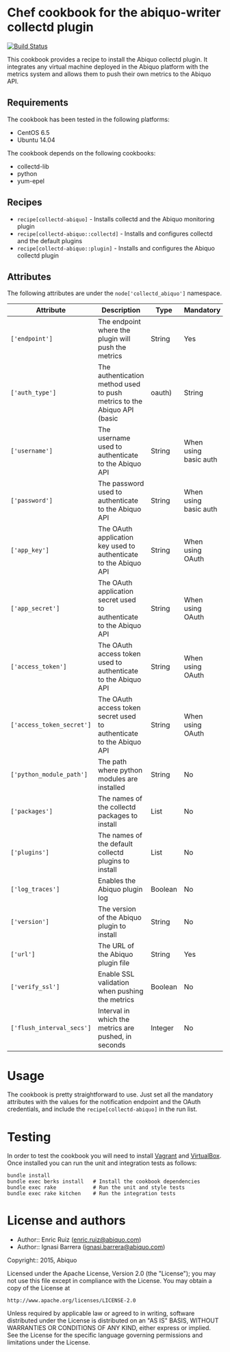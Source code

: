 Chef cookbook for the abiquo-writer collectd plugin
===================================================

[![Build Status](https://travis-ci.org/abiquo/collectd-abiquo-cookbook.svg?branch=master)](https://travis-ci.org/abiquo/collectd-abiquo-cookbook)

This cookbook provides a recipe to install the Abiquo collectd plugin.
It integrates any virtual machine deployed in the Abiquo platform with the
metrics system and allows them to push their own metrics to the Abiquo API.

## Requirements

The cookbook has been tested in the following platforms:

* CentOS 6.5
* Ubuntu 14.04

The cookbook depends on the following cookbooks:

* collectd-lib
* python
* yum-epel

## Recipes

* `recipe[collectd-abiquo]` - Installs collectd and the Abiquo monitoring plugin
* `recipe[collectd-abiquo::collectd]` - Installs and configures collectd and the default plugins
* `recipe[collectd-abiquo::plugin]` - Installs and configures the Abiquo collectd plugin

## Attributes

The following attributes are under the `node['collectd_abiquo']` namespace.

Attribute | Description | Type | Mandatory | Default value
----------|-------------|------|-----------|--------------
`['endpoint']` | The endpoint where the plugin will push the metrics | String | Yes | nil
`['auth_type']` | The authentication method used to push metrics to the Abiquo API (basic | oauth) | String | No | 'oauth'
`['username']` | The username used to authenticate to the Abiquo API | String | When using basic auth | nil
`['password']` | The password used to authenticate to the Abiquo API | String | When using basic auth | nil
`['app_key']` | The OAuth application key used to authenticate to the Abiquo API | String | When using OAuth | nil
`['app_secret']` | The OAuth application secret used to authenticate to the Abiquo API | String | When using OAuth | nil
`['access_token']` | The OAuth access token used to authenticate to the Abiquo API | String | When using OAuth | nil
`['access_token_secret']` | The OAuth access token secret used to authenticate to the Abiquo API | String | When using OAuth | nil
`['python_module_path']` | The path where python modules are installed | String | No | /usr/lib/collectd
`['packages']` | The names of the collectd packages to install | List | No | \['collectd'\] (\['collectd-core', 'libpython2.7'\] in Ubuntu)
`['plugins']` | The names of the default collectd plugins to install | List | No | \['cpu', 'disk', 'interface'\]
`['log_traces']` | Enables the Abiquo plugin log | Boolean | No | true
`['version']` | The version of the Abiquo plugin to install | String | No | master
`['url']` | The URL of the Abiquo plugin file | String | Yes | https://rawgit.com/abiquo/collectd-abiquo/master/abiquo-writer.py 
`['verify_ssl']` | Enable SSL validation when pushing the metrics | Boolean | No | false
`['flush_interval_secs']` | Interval in which the metrics are pushed, in seconds | Integer | No | 30

# Usage

The cookbook is pretty straightforward to use. Just set all the mandatory attributes with the values for
the notification endpoint and the OAuth credentials, and include the `recipe[collectd-abiquo]` in the
run list.

# Testing

In order to test the cookbook you will need to install [Vagrant](https://www.vagrantup.com/) and [VirtualBox](https://www.virtualbox.org/).
Once installed you can run the unit and integration tests as follows:

    bundle install
    bundle exec berks install   # Install the cookbook dependencies
    bundle exec rake            # Run the unit and style tests
    bundle exec rake kitchen    # Run the integration tests

# License and authors

* Author:: Enric Ruiz (enric.ruiz@abiquo.com)
* Author:: Ignasi Barrera (ignasi.barrera@abiquo.com)

Copyright:: 2015, Abiquo

Licensed under the Apache License, Version 2.0 (the "License");
you may not use this file except in compliance with the License.
You may obtain a copy of the License at

    http://www.apache.org/licenses/LICENSE-2.0

Unless required by applicable law or agreed to in writing, software
distributed under the License is distributed on an "AS IS" BASIS,
WITHOUT WARRANTIES OR CONDITIONS OF ANY KIND, either express or implied.
See the License for the specific language governing permissions and
limitations under the License.
